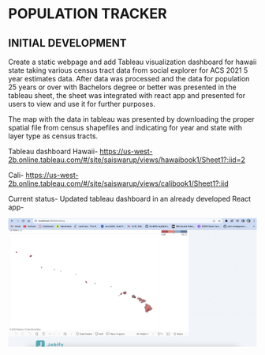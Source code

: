 # POPULATION TRACKER

## INITIAL DEVELOPMENT

Create a static webpage and add Tableau visualization dashboard for hawaii state taking various census tract data from social explorer for ACS 2021 5 year estimates data. After data was processed and the data for population 25 years or over with Bachelors degree or better was presented in the tableau sheet, the sheet was integrated with react app and presented for users to view and use it for further purposes.

The map with the data in tableau was presented by downloading the proper spatial file from census shapefiles and indicating for year and state with layer type as census tracts.

Tableau dashboard Hawaii- https://us-west-2b.online.tableau.com/#/site/saiswarup/views/hawaibook1/Sheet1?:iid=2

Cali- https://us-west-2b.online.tableau.com/#/site/saiswarup/views/calibook1/Sheet1?:iid

Current status-
Updated tableau dashboard in an already developed React app-

![hawaii](https://github.com/saiswaruprath/population-tracker/blob/main/images/Screenshot%202023-05-30%20at%2011.04.59%20AM.png)

